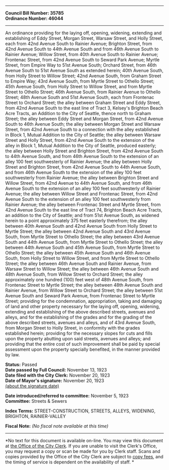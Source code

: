 * * * * *  
  
**Council Bill Number: [](#h0)[](#h2)35785**   
**Ordinance Number: 46044**  
  
* * * * *  
  
An ordinance providing for the laying off, opening, widening, extending and establishing of Eddy Street, Morgan Street, Warsaw Street, and Holly Street, each from 42nd Avenue South to Rainier Avenue; Brighton Street, from 42nd Avenue South to 44th Avenue South and from 46th Avenue South to Rainier Avenue; Willow Street, from 40th Avenue South to Rainier Avenue; Frontenac Street, from 42nd Avenue South to Seward Park Avenue; Myrtle Street, from Empire Way to 51st Avenue South; Orchard Street, from 46th Avenue South to 51st Avenue South as extended herein; 40th Avenue South, from Holly Street to Willow Street; 42nd Avenue South, from Graham Street to Empire Way; 43rd Avenue South, from Myrtle Street to Othello Street; 45th Avenue South, from Holly Street to Willow Street, and from Myrtle Street to Othello Street; 46th Avenue South, from Rainier Avenue to Othello Street; 48th Avenue South and 51st Avenue South, each from Frontenac Street to Orchard Street; the alley between Graham Street and Eddy Street, from 42nd Avenue South to the east line of Tract 3, Kelsey's Brighton Beach Acre Tracts, an Addition to the City of Seattle, thence north to Graham Street; the alley between Eddy Street and Morgan Street, from 42nd Avenue South to 46th Avenue South; the alley between Morgan Street and Warsaw Street, from 42nd Avenue South to a connection with the alley established in Block 1, Mutual Addition to the City of Seattle; the alley between Warsaw Street and Holly Street, from 42nd Avenue South to the extension of the alley in Block 1, Mutual Addition to the City of Seattle, produced easterly; the alley between Holly Street and Brighton Street, from 42nd Avenue South to 44th Avenue South, and from 46th Avenue South to the extension of an alley 100 feet southwesterly of Rainier Avenue; the alley between Holly Street and Brighton Street, from 42nd Avenue South to 44th Avenue South, and from 46th Avenue South to the extension of the alley 100 feet southwesterly from Rainier Avenue; the alley between Brighton Street and Willow Street, from 42nd Avenue to 44th Avenue South, and from 46th Avenue South to the extension of an alley 100 feet southwesterly of Rainier Avenue; the alley between Willow Street and Frontenac Street, from 42nd Avenue South to the extension of an alley 100 feet southwesterly from Rainier Avenue; the alley between Frontenac Street and Myrtle Street, from 42nd Avenue South to the east line of Tract 74, Brighton Beach Acre Tracts, an addition to the City of Seattle; and from 51st Avenue South, as widened herein to a point approximately 375 feet easterly therefrom; the alley between 40th Avenue South and 42nd Avenue South from Holly Street to Myrtle Street; the alley between 42nd Avenue South and 43rd Avenue South, from Myrtle Street to Othello Street; the alley between 43rd Avenue South and 44th Avenue South, from Myrtle Street to Othello Street; the alley between 44th Avenue South and 45th Avenue South, from Myrtle Street to Othello Street; the alley between 45th Avenue South and 46th Avenue South, from Holly Street to Willow Street, and from Myrtle Street to Othello Street; the alley between 46th Avenue South and Rainier Avenue, from Warsaw Street to Willow Street; the alley between 46th Avenue South and 48th Avenue South, from Willow Street to Orchard Street; the alley approximately one hundred (100) feet west of 48th Avenue South, from Frontenac Street to Myrtle Street; the alley between 48th Avenue South and Rainier Avenue, from Willow Street to Orchard Street; the alley between 51st Avenue South and Seward Park Avenue, from Frontenac Street to Myrtle Street; providing for the condemnation, appropriation, taking and damaging of land and other property necessary for the laying off, opening, widening, extending and establishing of the above described streets, avenues and alleys, and for the establishing of the grades and for the grading of the above described streets, avenues and alleys, and of 43rd Avenue South, from Morgan Street to Holly Street, in conformity with the grades established herein; providing for the necessary slopes for cuts and fills upon the property abutting upon said streets, avenues and alleys; and providing that the entire cost of such improvement shall be paid by special assessment upon the property specially benefited, in the manner provided by law.  
  
**Status:** Passed   
**Date passed by Full Council:** November 13, 1923   
**Date filed with the City Clerk:** November 20, 1923   
**Date of Mayor's signature:** November 20, 1923   
[(about the signature date)](/~public/approvaldate.htm)   
  
  
**Date introduced/referred to committee:** November 5, 1923   
**Committee:** Streets & Sewers   
  
**Index Terms:** STREET-CONSTRUCTION, STREETS, ALLEYS, WIDENING, BRIGHTON, RAINIER-VALLEY  
  
**Fiscal Note:** *(No fiscal note available at this time)*  
  
* * * * *  
  
*No text for this document is available on-line. You may view this document at [the Office of the City Clerk](http://www.seattle.gov/leg/clerk/contactUs.htm). If you are unable to visit the Clerk's Office, you may request a copy or scan be made for you by Clerk staff. Scans and copies provided by the Office of the City Clerk are subject to [copy fees](http://clerk.seattle.gov/~public/clerkfees.htm), and the timing of service is dependent on the availability of staff. *  
  
  
